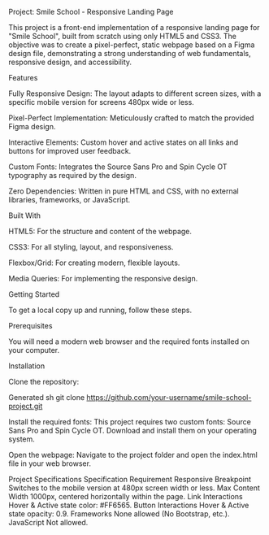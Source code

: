 Project: Smile School - Responsive Landing Page

This project is a front-end implementation of a responsive landing page for "Smile School", built from scratch using only HTML5 and CSS3. The objective was to create a pixel-perfect, static webpage based on a Figma design file, demonstrating a strong understanding of web fundamentals, responsive design, and accessibility.

Features

Fully Responsive Design: The layout adapts to different screen sizes, with a specific mobile version for screens 480px wide or less.

Pixel-Perfect Implementation: Meticulously crafted to match the provided Figma design.

Interactive Elements: Custom hover and active states on all links and buttons for improved user feedback.

Custom Fonts: Integrates the Source Sans Pro and Spin Cycle OT typography as required by the design.

Zero Dependencies: Written in pure HTML and CSS, with no external libraries, frameworks, or JavaScript.

Built With

HTML5: For the structure and content of the webpage.

CSS3: For all styling, layout, and responsiveness.

Flexbox/Grid: For creating modern, flexible layouts.

Media Queries: For implementing the responsive design.

Getting Started

To get a local copy up and running, follow these steps.

Prerequisites

You will need a modern web browser and the required fonts installed on your computer.

Installation

Clone the repository:

Generated sh
git clone https://github.com/your-username/smile-school-project.git


Install the required fonts:
This project requires two custom fonts: Source Sans Pro and Spin Cycle OT. Download and install them on your operating system.

Open the webpage:
Navigate to the project folder and open the index.html file in your web browser.

Project Specifications
Specification	Requirement
Responsive Breakpoint	Switches to the mobile version at 480px screen width or less.
Max Content Width	1000px, centered horizontally within the page.
Link Interactions	Hover & Active state color: #FF6565.
Button Interactions	Hover & Active state opacity: 0.9.
Frameworks	None allowed (No Bootstrap, etc.).
JavaScript	Not allowed.
